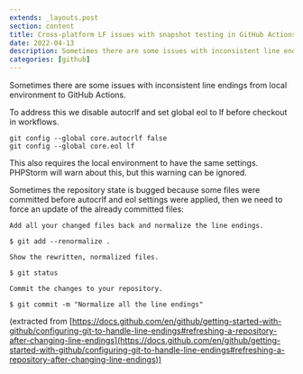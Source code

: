 ```yaml
---
extends: _layouts.post
section: content
title: Cross-platform LF issues with snapshot testing in GitHub Actions
date: 2022-04-13
description: Sometimes there are some issues with inconsistent line endings from local environment to GitHub Actions
categories: [github]
---
```


Sometimes there are some issues with inconsistent line endings from local environment to GitHub Actions.

To address this we disable autocrlf and set global eol to lf before checkout in workflows.

```
git config --global core.autocrlf false
git config --global core.eol lf
```

This also requires the local environment to have the same settings. PHPStorm will warn about this, but this warning can be ignored.

Sometimes the repository state is bugged because some files were committed before autocrlf and eol settings were applied, then we need to force an update of the already committed files:

```
Add all your changed files back and normalize the line endings.

$ git add --renormalize .

Show the rewritten, normalized files.

$ git status

Commit the changes to your repository.

$ git commit -m "Normalize all the line endings"
```

(extracted from [https://docs.github.com/en/github/getting-started-with-github/configuring-git-to-handle-line-endings#refreshing-a-repository-after-changing-line-endings](https://docs.github.com/en/github/getting-started-with-github/configuring-git-to-handle-line-endings#refreshing-a-repository-after-changing-line-endings))
